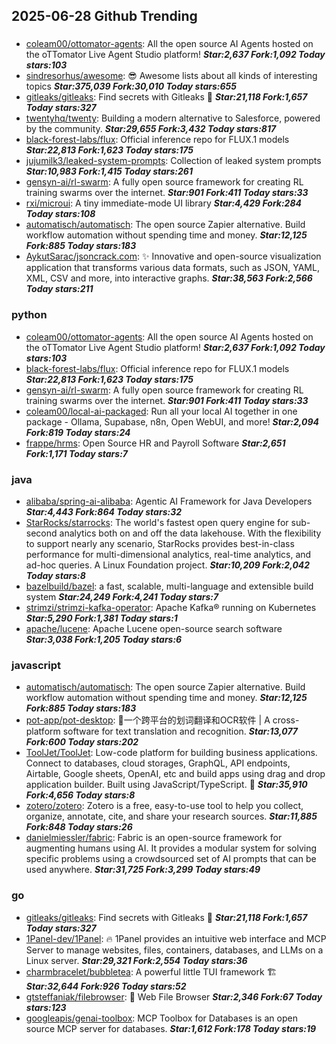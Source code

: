 ## 2025-06-28 Github Trending

### 
* [coleam00/ottomator-agents](https://github.com/coleam00/ottomator-agents): All the open source AI Agents hosted on the oTTomator Live Agent Studio platform! ***Star:2,637 Fork:1,092 Today stars:103***
* [sindresorhus/awesome](https://github.com/sindresorhus/awesome): 😎 Awesome lists about all kinds of interesting topics ***Star:375,039 Fork:30,010 Today stars:655***
* [gitleaks/gitleaks](https://github.com/gitleaks/gitleaks): Find secrets with Gitleaks 🔑 ***Star:21,118 Fork:1,657 Today stars:327***
* [twentyhq/twenty](https://github.com/twentyhq/twenty): Building a modern alternative to Salesforce, powered by the community. ***Star:29,655 Fork:3,432 Today stars:817***
* [black-forest-labs/flux](https://github.com/black-forest-labs/flux): Official inference repo for FLUX.1 models ***Star:22,813 Fork:1,623 Today stars:175***
* [jujumilk3/leaked-system-prompts](https://github.com/jujumilk3/leaked-system-prompts): Collection of leaked system prompts ***Star:10,983 Fork:1,415 Today stars:261***
* [gensyn-ai/rl-swarm](https://github.com/gensyn-ai/rl-swarm): A fully open source framework for creating RL training swarms over the internet. ***Star:901 Fork:411 Today stars:33***
* [rxi/microui](https://github.com/rxi/microui): A tiny immediate-mode UI library ***Star:4,429 Fork:284 Today stars:108***
* [automatisch/automatisch](https://github.com/automatisch/automatisch): The open source Zapier alternative. Build workflow automation without spending time and money. ***Star:12,125 Fork:885 Today stars:183***
* [AykutSarac/jsoncrack.com](https://github.com/AykutSarac/jsoncrack.com): ✨ Innovative and open-source visualization application that transforms various data formats, such as JSON, YAML, XML, CSV and more, into interactive graphs. ***Star:38,563 Fork:2,566 Today stars:211***

### python
* [coleam00/ottomator-agents](https://github.com/coleam00/ottomator-agents): All the open source AI Agents hosted on the oTTomator Live Agent Studio platform! ***Star:2,637 Fork:1,092 Today stars:103***
* [black-forest-labs/flux](https://github.com/black-forest-labs/flux): Official inference repo for FLUX.1 models ***Star:22,813 Fork:1,623 Today stars:175***
* [gensyn-ai/rl-swarm](https://github.com/gensyn-ai/rl-swarm): A fully open source framework for creating RL training swarms over the internet. ***Star:901 Fork:411 Today stars:33***
* [coleam00/local-ai-packaged](https://github.com/coleam00/local-ai-packaged): Run all your local AI together in one package - Ollama, Supabase, n8n, Open WebUI, and more! ***Star:2,094 Fork:819 Today stars:24***
* [frappe/hrms](https://github.com/frappe/hrms): Open Source HR and Payroll Software ***Star:2,651 Fork:1,171 Today stars:7***

### java
* [alibaba/spring-ai-alibaba](https://github.com/alibaba/spring-ai-alibaba): Agentic AI Framework for Java Developers ***Star:4,443 Fork:864 Today stars:32***
* [StarRocks/starrocks](https://github.com/StarRocks/starrocks): The world's fastest open query engine for sub-second analytics both on and off the data lakehouse. With the flexibility to support nearly any scenario, StarRocks provides best-in-class performance for multi-dimensional analytics, real-time analytics, and ad-hoc queries. A Linux Foundation project. ***Star:10,209 Fork:2,042 Today stars:8***
* [bazelbuild/bazel](https://github.com/bazelbuild/bazel): a fast, scalable, multi-language and extensible build system ***Star:24,249 Fork:4,241 Today stars:7***
* [strimzi/strimzi-kafka-operator](https://github.com/strimzi/strimzi-kafka-operator): Apache Kafka® running on Kubernetes ***Star:5,290 Fork:1,381 Today stars:1***
* [apache/lucene](https://github.com/apache/lucene): Apache Lucene open-source search software ***Star:3,038 Fork:1,205 Today stars:6***

### javascript
* [automatisch/automatisch](https://github.com/automatisch/automatisch): The open source Zapier alternative. Build workflow automation without spending time and money. ***Star:12,125 Fork:885 Today stars:183***
* [pot-app/pot-desktop](https://github.com/pot-app/pot-desktop): 🌈一个跨平台的划词翻译和OCR软件 | A cross-platform software for text translation and recognition. ***Star:13,077 Fork:600 Today stars:202***
* [ToolJet/ToolJet](https://github.com/ToolJet/ToolJet): Low-code platform for building business applications. Connect to databases, cloud storages, GraphQL, API endpoints, Airtable, Google sheets, OpenAI, etc and build apps using drag and drop application builder. Built using JavaScript/TypeScript. 🚀 ***Star:35,910 Fork:4,656 Today stars:8***
* [zotero/zotero](https://github.com/zotero/zotero): Zotero is a free, easy-to-use tool to help you collect, organize, annotate, cite, and share your research sources. ***Star:11,885 Fork:848 Today stars:26***
* [danielmiessler/fabric](https://github.com/danielmiessler/fabric): Fabric is an open-source framework for augmenting humans using AI. It provides a modular system for solving specific problems using a crowdsourced set of AI prompts that can be used anywhere. ***Star:31,725 Fork:3,299 Today stars:49***

### go
* [gitleaks/gitleaks](https://github.com/gitleaks/gitleaks): Find secrets with Gitleaks 🔑 ***Star:21,118 Fork:1,657 Today stars:327***
* [1Panel-dev/1Panel](https://github.com/1Panel-dev/1Panel): 🔥 1Panel provides an intuitive web interface and MCP Server to manage websites, files, containers, databases, and LLMs on a Linux server. ***Star:29,321 Fork:2,554 Today stars:36***
* [charmbracelet/bubbletea](https://github.com/charmbracelet/bubbletea): A powerful little TUI framework 🏗 ***Star:32,644 Fork:926 Today stars:52***
* [gtsteffaniak/filebrowser](https://github.com/gtsteffaniak/filebrowser): 📂 Web File Browser ***Star:2,346 Fork:67 Today stars:123***
* [googleapis/genai-toolbox](https://github.com/googleapis/genai-toolbox): MCP Toolbox for Databases is an open source MCP server for databases. ***Star:1,612 Fork:178 Today stars:19***
